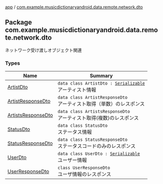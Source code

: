 [app](../index.md) / [com.example.musicdictionaryandroid.data.remote.network.dto](./index.md)

## Package com.example.musicdictionaryandroid.data.remote.network.dto

ネットワーク受け渡しオブジェクト関連

### Types

| Name | Summary |
|---|---|
| [ArtistDto](-artist-dto/index.md) | `data class ArtistDto : `[`Serializable`](https://developer.android.com/reference/java/io/Serializable.html)<br>アーティスト情報 |
| [ArtistResponseDto](-artist-response-dto/index.md) | `data class ArtistResponseDto`<br>アーティスト取得（単数）のレスポンス |
| [ArtistsResponseDto](-artists-response-dto/index.md) | `data class ArtistsResponseDto`<br>アーティスト取得(複数)のレスポンス |
| [StatusDto](-status-dto/index.md) | `data class StatusDto`<br>ステータス情報 |
| [StatusResponseDto](-status-response-dto/index.md) | `data class StatusResponseDto`<br>ステータスコードのみのレスポンス |
| [UserDto](-user-dto/index.md) | `data class UserDto : `[`Serializable`](https://developer.android.com/reference/java/io/Serializable.html)<br>ユーザー情報 |
| [UserResponseDto](-user-response-dto/index.md) | `class UserResponseDto`<br>ユーザ情報のレスポンス |
